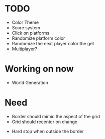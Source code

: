 #   TODO
-   Color Theme
-   Score system
-   Click on platforms
-   Randomize platform color
-   Randomize the next player color the get
-   Multiplayer?

#   Working on now
-   World Generation

#   Need
+   Border should mimic the aspect of the grid
+   Grid should recenter on change
-   Hard stop when outside the border